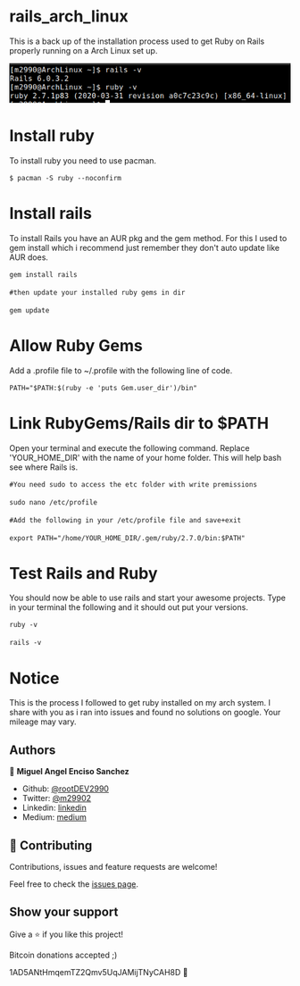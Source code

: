 # rails_arch_linux

This is a back up of the installation process used to get Ruby on Rails properly running on a Arch Linux set up.

![screenshot](./img/screenshot.png)


# Install ruby

To install ruby you need to use pacman. 

    $ pacman -S ruby --noconfirm

# Install rails

To install Rails you have an AUR pkg and the gem method. For this I used to gem install which i recommend just remember they don't auto update like AUR does.

    gem install rails

    #then update your installed ruby gems in dir
    
    gem update

# Allow Ruby Gems

Add a .profile file to ~/.profile with the following line of code.

    PATH="$PATH:$(ruby -e 'puts Gem.user_dir')/bin"

# Link RubyGems/Rails dir to $PATH

Open your terminal and execute the following command. 
Replace 'YOUR_HOME_DIR' with the name of your home folder. This will help bash see where Rails is.

    #You need sudo to access the etc folder with write premissions

    sudo nano /etc/profile

    #Add the following in your /etc/profile file and save+exit

    export PATH="/home/YOUR_HOME_DIR/.gem/ruby/2.7.0/bin:$PATH"

# Test Rails and Ruby

You should now be able to use rails and start your awesome projects. Type in your terminal the following and it should out put your versions. 

    ruby -v

    rails -v

# Notice

This is the process I followed to get ruby installed on my arch system. I share with you as i ran into issues and found no solutions on google. Your mileage may vary.

## Authors

👤 **Miguel Angel Enciso Sanchez**

- Github: [@rootDEV2990](https://github.com/rootDEV2990)
- Twitter: [@m29902](https://twitter.com/m29902)
- Linkedin: [linkedin](https://www.linkedin.com/in/miguel-enciso-6474741a1/)
- Medium: [medium](https://medium.com/@website.dev)

## 🤝 Contributing

Contributions, issues and feature requests are welcome!

Feel free to check the [issues page](issues/).

## Show your support

Give a ⭐️ if you like this project!

Bitcoin donations accepted ;)

1AD5ANtHmqemTZ2Qmv5UqJAMijTNyCAH8D 🚀
